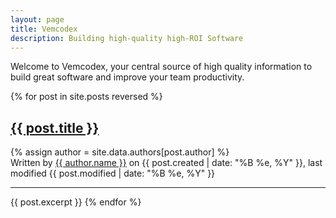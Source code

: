 ```yaml
---
layout: page
title: Vemcodex
description: Building high-quality high-ROI Software
---
```


Welcome to Vemcodex, your central source of high quality information to build great software and improve your team productivity.

{% for post in site.posts reversed %}
<h2><a href="{{ post.url }}">{{ post.title }}</a></h2>
{% assign author = site.data.authors[post.author] %}

  <div class="date">
    Written by <a href="{{ author.web }}" target="_blank">{{ author.name }}</a> on {{ post.created | date: "%B %e, %Y" }}, last modified {{ post.modified | date: "%B %e, %Y" }}
  </div>
  
<hr/>
{{ post.excerpt }}
{% endfor %}
